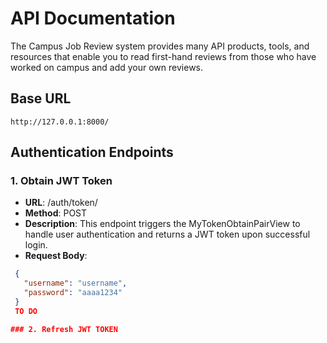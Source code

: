 # API Documentation

The Campus Job Review system provides many API products, tools, and resources that enable you to read first-hand reviews from those who have worked on campus and add your own reviews.


## Base URL
`http://127.0.0.1:8000/` 

## Authentication Endpoints 

### 1. Obtain JWT Token 
- **URL**: /auth/token/
- **Method**: POST
- **Description**: This endpoint triggers the MyTokenObtainPairView to handle user authentication and returns a JWT token upon successful login.
- **Request Body**:
 ```json
  {
    "username": "username",
    "password": "aaaa1234"
  }
  TO DO

### 2. Refresh JWT TOKEN
